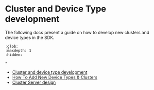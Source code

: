 ﻿# Cluster and Device Type development

The following docs present a guide on how to develop new clusters and device
types in the SDK.

```{toctree}
:glob:
:maxdepth: 1
:hidden:

*

```

-   [Cluster and device type development](./cluster_and_device_type_dev.md)
-   [How To Add New Device Types & Clusters](./how_to_add_new_dts_and_clusters.md)
-   [Cluster Server design](./unit_testing_clusters.md)

